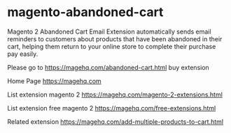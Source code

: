 # magento-abandoned-cart
Magento 2 Abandoned Cart Email Extension automatically sends email reminders to customers about products that have been abandoned in their cart, helping them return to your online store to complete their purchase pay easily.

Please go to https://magehq.com/abandoned-cart.html buy extension

Home Page https://magehq.com

List extension magento 2 https://magehq.com/magento-2-extensions.html

List extension free magento 2 https://magehq.com/free-extensions.html

Related extension https://magehq.com/add-multiple-products-to-cart.html
